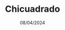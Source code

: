 ---
title: Chicuadrado
authors: [Miguel Londoño, Sebastian Morales, Laura Andrea Riobueno, Ginneidy Camila Leon, Johan David Ebratt]
date: 08/04/2024
description:
  Chi-Analytics es una aplicación web diseñada para realizar pruebas de Chi-Cuadrado (χ²) de forma intuitiva, permitiendo a investigadores, estudiantes y profesionales validar hipótesis sobre la independencia o bondad de ajuste en sus conjuntos de datos. Ideal para campos como psicología, biología, marketing y ciencias sociales.
image:
  url: "/proyectos/Chicuadrado/Chicuadrado.png"
  alt: Logo o imagen representativa del proyecto Four-Parks Colombia
tecnologias: [
    {name: React, img: "/src/assets/svg/tecs/React.svg"},
    {name: JavaScript, img: "/src/assets/svg/tecs/React.svg"}
]

deploy: "https://chi-cuadrado-red.vercel.app"
---